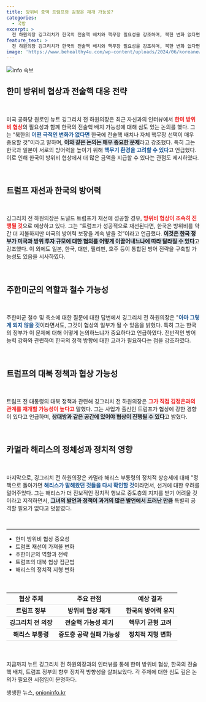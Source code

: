 ```yaml
---
title: 방위비 증액 트럼프와 김정은 재개 가능성?
categories:
  - 국방
excerpt: >
  전 하원의장 깅그리치가 한국의 전술핵 배치와 핵무장 필요성을 강조하며, 북한 변화 없다면 심각한 논의가 필요하다고 경고했다. 트럼프 당선 시 방위비 협상과 대북 관계 재개 가능성도 언급했다.
feature_text: >
  전 하원의장 깅그리치가 한국의 전술핵 배치와 핵무장 필요성을 강조하며, 북한 변화 없다면 심각한 논의가 필요하다고 경고했다. 트럼프 당선 시 방위비 협상과 대북 관계 재개 가능성도 언급했다.
image: 'https://www.behealthy4u.com/wp-content/uploads/2024/06/koreanews.jpg'
---
```


<p><img src="https://www.behealthy4u.com/wp-content/uploads/2024/06/koreanews.jpg" alt="info 속보" /></p>

<h2 data-ke-size="size26">한미 방위비 협상과 전술핵 대응 전략</h2>

<p data-ke-size="size16">&nbsp;</p>

<p>미국 공화당 원로인 뉴트 깅그리치 전 하원의장은 최근 자신과의 인터뷰에서 <b><span style="color: #ee2323;">한미 방위비 협상</span></b>의 필요성과 함께 한국의 전술핵 배치 가능성에 대해 심도 있는 논의를 했다. 그는 “북한의 <b><span style="color: #1a5490;">어떤 극적인 변화가 없다면</span></b> 한국에 전술핵 배치나 자체 핵무장 선택이 매우 중요할 것”이라고 말하며, <b><span style="background-color: #21538527;">이와 같은 논의는 매우 중요한 문제</span></b>라고 강조했다. 특히 그는 한국과 일본이 서로의 방어력을 높이기 위해 <b><span style="color: #1a5490;">핵무기 환경을 고려할 수 있다</span></b>고 언급했다. 이로 인해 한국이 방위비 협상에서 더 많은 금액을 지급할 수 있다는 관점도 제시하였다.</p>

<p data-ke-size="size16">&nbsp;</p>

<h2 data-ke-size="size26">트럼프 재선과 한국의 방어력</h2>

<p data-ke-size="size16">&nbsp;</p>

<p>깅그리치 전 하원의장은 도널드 트럼프가 재선에 성공할 경우, <b><span style="color: #ee2323;">방위비 협상이 조속히 진행될 것</span></b>으로 예상하고 있다. 그는 “트럼프가 성공적으로 재선된다면, 한국은 방위비를 약간 더 지불하지만 미국의 방어력 보장을 계속 받을 것”이라고 언급했다. <b><span style="background-color: #21538527;">이것은 한국 정부가 미국과 방위 투자 규모에 대한 협의를 어떻게 이끌어내느냐에 따라 달라질 수 있다</span></b>고 강조했다. 이 외에도 일본, 한국, 대만, 필리핀, 호주 등이 통합된 방어 전략을 구축할 가능성도 있음을 시사하였다.</p>

<p data-ke-size="size16">&nbsp;</p>

<h2 data-ke-size="size26">주한미군의 역할과 철수 가능성</h2>

<p data-ke-size="size16">&nbsp;</p>

<p>주한미군 철수 및 축소에 대한 질문에 대한 답변에서 깅그리치 전 하원의장은 "<b><span style="color: #1a5490;">아마 그렇게 되지 않을 것</span></b>이라면서도, 그것이 협상의 일부가 될 수 있음을 밝혔다. 특히 그는 한국의 정부가 이 문제에 대해 어떻게 논의하느냐가 중요하다고 언급하였다. 전반적인 방어 능력 강화와 관련하여 한국의 정책 방향에 대한 고려가 필요하다는 점을 강조하였다.</p>

<p data-ke-size="size16">&nbsp;</p>

<h2 data-ke-size="size26">트럼프의 대북 정책과 협상 가능성</h2>

<p data-ke-size="size16">&nbsp;</p>

<p>트럼프 전 대통령의 대북 정책과 관련해 깅그리치 전 하원의장은 <b><span style="color: #ee2323;">그가 직접 김정은과의 관계를 재개할 가능성이 높다고</span></b> 말했다. 그는 사업가 출신인 트럼프가 협상에 강한 경향이 있다고 언급하며, <b><span style="background-color: #21538527;">상대방과 같은 공간에 있어야 협상이 진행될 수 있다</span></b>고 밝혔다.</p>

<p data-ke-size="size16">&nbsp;</p>

<h2 data-ke-size="size26">카멀라 해리스의 정체성과 정치적 영향</h2>

<p data-ke-size="size16">&nbsp;</p>

<p>마지막으로, 깅그리치 전 하원의장은 카멀라 해리스 부통령의 정치적 상승세에 대해 "정책으로 돌아가면 <b><span style="color: #1a5490;">해리스가 말해왔던 것들을 다시 확인할 것</span></b>이라면서, 선거에 대한 우려를 덜어주었다. 그는 해리스가 더 진보적인 정치적 행보로 중도층의 지지를 받기 어려울 것이라고 지적하면서, <b><span style="background-color: #21538527;">그녀의 발언과 정책이 과거의 많은 발언에서 드러난 만큼</span></b> 특별히 공격할 필요가 없다고 덧붙였다.</p>

<p data-ke-size="size16">&nbsp;</p>

<hr>

<ul>
<li>한미 방위비 협상 중요성</li>
<li>트럼프 재선이 가져올 변화</li>
<li>주한미군의 역할과 전략</li>
<li>트럼프의 대북 협상 접근법</li>
<li>해리스의 정치적 지형 변화</li>
</ul>

<p data-ke-size="size16">&nbsp;</p> 

<table style="width: 100%; border-collapse: collapse; margin: 20px 0;">
<tr style="border-bottom: 1px solid #ddd;">
<td style="text-align: center; height: 17px;"><b>협상 주체</b></td>
<td style="text-align: center; height: 17px;"><b>주요 관점</b></td>
<td style="text-align: center; height: 17px;"><b>예상 결과</b></td>
</tr>
<tr style="border-bottom: 1px solid #ddd;">
<td style="text-align: center; height: 17px;"><b>트럼프 정부</b></td>
<td style="text-align: center; height: 17px;"><b>방위비 협상 재개</b></td>
<td style="text-align: center; height: 17px;"><b>한국의 방어력 유지</b></td>
</tr>
<tr style="border-bottom: 1px solid #ddd;">
<td style="text-align: center; height: 17px;"><b>깅그리치 전 의장</b></td>
<td style="text-align: center; height: 17px;"><b>전술핵 가능성 제기</b></td>
<td style="text-align: center; height: 17px;"><b>핵무기 균형 고려</b></td>
</tr>
<tr style="border-bottom: 1px solid #ddd;">
<td style="text-align: center; height: 17px;"><b>해리스 부통령</b></td>
<td style="text-align: center; height: 17px;"><b>중도층 공략 실패 가능성</b></td>
<td style="text-align: center; height: 17px;"><b>정치적 지형 변화</b></td>
</tr>
</table> 

<p data-ke-size="size16">&nbsp;</p> 

<p>지금까지 뉴트 깅그리치 전 하원의장과의 인터뷰를 통해 한미 방위비 협상, 한국의 전술핵 배치, 트럼프 정부의 향후 정치적 방향성을 살펴보았다. 각 주제에 대한 심도 깊은 논의가 필요한 시점임이 분명하다.</p>
생생한 뉴스, <a href="https://onioninfo.kr" rel="dofollow">onioninfo.kr</a>



